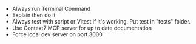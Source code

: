 - Always run Terminal Command
- Explain then do it
- Always test with script or Vitest if it's working. Put test in "tests" folder.
- Use Context7 MCP server for up to date documentation
- Force local dev server on port 3000
